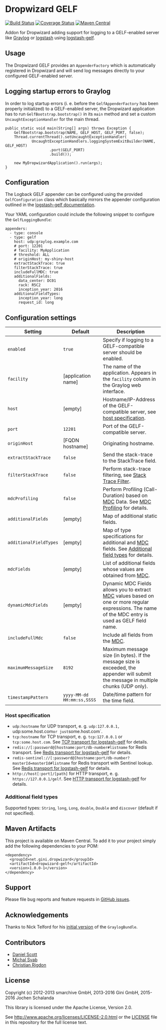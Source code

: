 Dropwizard GELF
===============
[![Build Status](https://travis-ci.org/gini/dropwizard-gelf.svg?branch=master)](https://travis-ci.org/gini/dropwizard-gelf)
[![Coverage Status](https://img.shields.io/coveralls/gini/dropwizard-gelf.svg)](https://coveralls.io/r/gini/dropwizard-gelf)
[![Maven Central](https://img.shields.io/maven-central/v/net.gini.dropwizard/dropwizard-gelf.svg)](http://mvnrepository.com/artifact/net.gini.dropwizard/dropwizard-gelf)

Addon for Dropwizard adding support for logging to a GELF-enabled server like [Graylog](https://www.graylog.org/)
or [logstash](http://logstash.net/) using [logstash-gelf](http://logging.paluch.biz/).


Usage
-----

The Dropwizard GELF provides an `AppenderFactory` which is automatically registered in Dropwizard and will send log
messages directly to your configured GELF-enabled server.


Logging startup errors to Graylog
---------------------------------

In order to log startup errors (i. e. before the `GelfAppenderFactory` has been properly initialized) to a GELF-enabled
server, the Dropwizard application has to run `GelfBootstrap.bootstrap()` in its `main` method and set a custom
`UncaughtExceptionHandler` for the main thread.

    public static void main(String[] args) throws Exception {
        GelfBootstrap.bootstrap(NAME, GELF_HOST, GELF_PORT, false);
        Thread.currentThread().setUncaughtExceptionHandler(
                UncaughtExceptionHandlers.loggingSystemExitBuilder(NAME, GELF_HOST)
                        .port(GELF_PORT)
                        .build());

        new MyDropwizardApplication().run(args);
    }


Configuration
-------------

The Logback GELF appender can be configured using the provided `GelfConfiguration` class which basically mirrors the
appender configuration outlined in the [logstash-gelf documentation](http://logging.paluch.biz/examples/logback.html).

Your YAML configuration could include the following snippet to configure the `GelfLoggingBundle`:

```
appenders:
  - type: console
  - type: gelf
    host: udp:graylog.example.com
    # port: 12201
    # facility: MyApplication
    # threshold: ALL
    # originHost: my-shiny-host
    extractStackTrace: true
    filterStackTrace: true
    includeFullMDC: true
    additionalFields:
      data_center: DC01
      rack: R5C2
      inception_year: 2016
    additionalFieldTypes:
      inception_year: long
      request_id: long
```


Configuration settings
----------------------

| Setting                | Default                    | Description                                                                                                                                           |
| ---------------------- | -------------------------- | ----------------------------------------------------------------------------------------------------------------------------------------------------- |
| `enabled`              | `true`                     | Specify if logging to a GELF-compatible server should be enabled.                                                                                     |
| `facility`             | [application name]         | The name of the application. Appears in the `facility` column in the Graylog web interface.                                                           |
| `host`                 | [empty]                    | Hostname/IP-Address of the GELF-compatible server, see [host specification](#host-specification).                                                     |
| `port`                 | `12201`                    | Port of the GELF-compatible server.                                                                                                                   |
| `originHost`           | [FQDN hostname]            | Originating hostname.                                                                                                                                 |
| `extractStackTrace`    | `false`                    | Send the stack-trace to the StackTrace field.                                                                                                         |
| `filterStackTrace`     | `false`                    | Perform stack-trace filtering, see [Stack Trace Filter].                                                                                              |
| `mdcProfiling`         | `false`                    | Perform Profiling (Call-Duration) based on [MDC] Data. See [MDC Profiling] for details.                                                               |
| `additionalFields`     | [empty]                    | Map of additional static fields.                                                                                                                      |
| `additionalFieldTypes` | [empty]                    | Map of type specifications for additional and [MDC] fields. See [Additional field types](#additional-field-types) for details.                        |
| `mdcFields`            | [empty]                    | List of additional fields whose values are obtained from [MDC].                                                                                       |
| `dynamicMdcFields`     | [empty]                    | Dynamic MDC Fields allows you to extract [MDC] values based on one or more regular expressions. The name of the MDC entry is used as GELF field name. |
| `includeFullMdc`       | `false`                    | Include all fields from the [MDC].                                                                                                                    |
| `maximumMessageSize`   | `8192`                     | Maximum message size (in bytes). If the message size is exceeded, the appender will submit the message in multiple chunks (UDP only).                 |
| `timestampPattern`     | `yyyy-MM-dd HH:mm:ss,SSSS` | Date/time pattern for the time field.                                                                                                                 |

[MDC]: http://logback.qos.ch/manual/mdc.html
[MDC Profiling]: http://logging.paluch.biz/mdcprofiling.html
[Stack Trace Filter]: http://logging.paluch.biz/stack-trace-filter.html


### Host specification

* `udp:hostname` for UDP transport, e. g. `udp:127.0.0.1, `udp:some.host.com` or just `some.host.com`.
* `tcp:hostname` for TCP transport, e. g. `tcp:127.0.0.1` or `tcp:some.host.com`. See [TCP transport for logstash-gelf] for details.
* `redis://[:password@]hostname:port/db-number#listname` for Redis transport. See [Redis transport for logstash-gelf] for details.
* `redis-sentinel://[:password@]hostname:port/db-number?masterId=masterId#listname` for Redis transport with Sentinel lookup. See [Redis transport for logstash-gelf] for details.
* `http://host[:port]/[path]` for HTTP transport, e. g. `https://127.0.0.1/gelf`. See [HTTP transport for logstash-gelf] for details.

[TCP transport for logstash-gelf]: http://logging.paluch.biz/tcp.html
[Redis transport for logstash-gelf]: http://logging.paluch.biz/redis.html
[HTTP transport for logstash-gelf]: http://logging.paluch.biz/http.html


### Additional field types

Supported types: `String`, `long`, `Long`, `double`, `Double` and `discover` (default if not specified).


Maven Artifacts
---------------

This project is available on Maven Central. To add it to your project simply add the following dependencies to your POM:

    <dependency>
      <groupId>net.gini.dropwizard</groupId>
      <artifactId>dropwizard-gelf</artifactId>
      <version>1.0.0-1</version>
    </dependency>


Support
-------

Please file bug reports and feature requests in [GitHub issues](https://github.com/gini/dropwizard-gelf/issues).


Acknowledgements
----------------

Thanks to Nick Telford for his [initial version](https://gist.github.com/dd5e000c3327484540a8) of the `GraylogBundle`.


Contributors
------------

* [Daniel Scott](https://github.com/danieljamesscott)
* [Michal Svab](https://github.com/msvab)
* [Christian Rigdon](https://github.com/Oakie3CR)


License
-------

Copyright (c) 2012-2013 smarchive GmbH, 2013-2016 Gini GmbH, 2015-2016 Jochen Schalanda

This library is licensed under the Apache License, Version 2.0.

See http://www.apache.org/licenses/LICENSE-2.0.html or the [LICENSE](LICENSE) file in this repository for the full license text.
